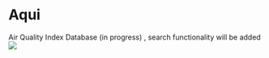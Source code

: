 # Aqui
Air Quality Index Database (in progress) , search functionality will be added
<img src="https://i.imgur.com/PzrqWy9.mp4">

